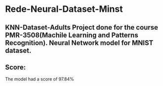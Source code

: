 # Rede-Neural-Dataset-Minst
## KNN-Dataset-Adults Project done for the course PMR-3508(Machile Learning and Patterns Recognition). Neural Network model for MNIST dataset.

## Score:
The model had a score of 97.84%